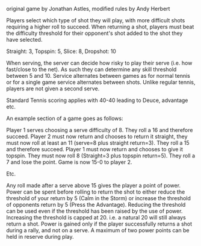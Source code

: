 original game by Jonathan Astles, modified rules by Andy Herbert

Players select which type of shot they will play, with more difficult shots requiring a higher roll to succeed. When returning a shot, players must beat the difficulty threshold for their opponent's shot added to the shot they have selected.

Straight: 3, Topspin: 5, Slice: 8, Dropshot: 10

When serving, the server can decide how risky to play their serve (i.e. how fast/close to the net). As such they can determine any skill threshold between 5 and 10. Service alternates between games as for normal tennis or for a single game service alternates between shots. Unlike regular tennis, players are not given a second serve.

Standard Tennis scoring applies with 40-40 leading to Deuce, advantage etc.

An example section of a game goes as follows:

Player 1 serves choosing a serve difficulty of 8. They roll a 16 and therefore succeed. Player 2 must now return and chooses to return it straight, they must now roll at least an 11 (serve=8 plus straight return=3). They roll a 15 and therefore succeed. Player 1 must now return and chooses to give it topspin. They must now roll 8 (Straight=3 plus topspin return=5). They roll a 7 and lose the point. Game is now 15-0 to player 2.

Etc.

Any roll made after a serve above 15 gives the player a point of power. Power can be spent before rolling to return the shot to either reduce the threshold of your return by 5 (Calm in the Storm) or increase the threshold of opponents return by 5 (Press the Advantage). Reducing the threshold can be used even if the threshold has been raised by the use of power. Increasing the threshold is capped at 20. i.e. a natural 20 will still always return a shot. Power is gained only if the player successfully returns a shot during a rally, and not on a serve. A maximum of two power points can be held in reserve during play.

